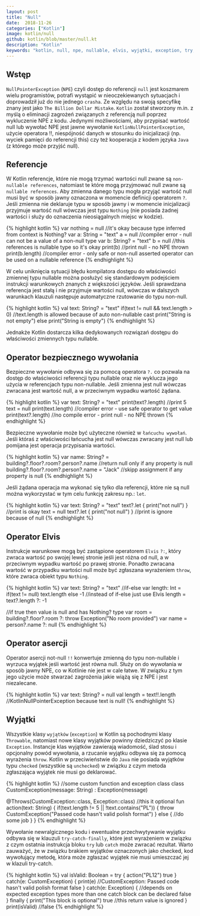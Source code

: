 ```yaml
---
layout: post
title: "Null"
date:  2018-11-26
categories: ["Kotlin"]
image: kotlin/null
github: kotlin/blob/master/null.kt
description: "Kotlin"
keywords: "kotlin, null, npe, nullable, elvis, wyjątki, exception, try, catch, finally, checked, unchked, throwable, android, programowanie, programming"
---
```


## Wstęp
`NullPointerException` (`NPE`) czyli dostęp do referencji `null` jest koszmarem wielu programistów, potrafi wystąpić w nieoczekiewanych sytuacjach i doprowadził już do nie jednego `crasha`. Ze względu na swoją specyfikę znany jest jako `The Billion Dollar Mistake`. `Kotlin` został stworzony m.in. z myślą o eliminacji zagrożeń związanych z referencją null poprzez wykluczenie NPE z kodu. Jedynymi możliwościami, aby przypisać wartość null lub wywołać NPE jest jawne wywołanie `KotlinNullPointerException`, użycie operatora !!, niespójność danych w stosunku do inicjalizacji (np. wyciek pamięci do referencji this) czy też kooperacja z kodem języka `Java` (z którego może przyjść null).

## Referencje
W Kotlin referencje, które nie mogą trzymać wartości null zwane są `non-nullable references`, natomiast te które mogą przyjmować null zwane są `nullable references`. Aby zmienna danego typu mogła przyjąć wartość null musi być w sposób jawny oznaczona w momencie definicji operatorem `?`. Jeśli zmienna nie deklaruje typu w sposób jawny i w momencie inicjalizacji przyjmuje wartość null wówczas jest typu `Nothing` (nie posiada żadnej wartości i służy do oznaczenia nieosiągalnych miejsc w kodzie).

{% highlight kotlin %}
var nothing = null //it's okay because type inferred from context is Nothing?
var a: String = "text"
a = null //compiler error - null can not be a value of a non-null type
var b: String? = "text"
b = null //this references is nullable type so it's okay
print(b) //print null - no NPE thrown
print(b.length) //compiler error - only safe or non-null asserted operator can be used on a nullable reference
{% endhighlight %}

W celu uniknięcia sytuacji błędu kompilatora dostępu do właściwości zmiennej typu nullable można posłużyć się standardowym podejściem instrukcji warunkowych znanych z większości języków. Jeśli sprawdzana referencja jest stałą i nie przyjmuje wartości null, wówczas w dalszych warunkach klauzuli następuje automatyczne rzutowanie do typu non-null.

{% highlight kotlin %}
val text: String? = "text"
if(text != null && text.length > 0) //text.length is allowed because of auto non-nullable cast
    print("String is not empty")
else 
    print("String is empty")
{% endhighlight %}

Jednakże Kotlin dostarcza kilka dedykowanych rozwiązań dostępu do właściwości zmiennych typu nullable.

## Operator bezpiecznego wywołania
Bezpieczne wywołanie odbywa się za pomocą operatora `?.` co pozwala na dostęp do właściwości referencji typu nullable oraz nie wyklucza jego użycia w referencjach typu non-nullable. Jeśli zmienna jest null wówczas zwracana jest wartość null, a w przeciwnym wypadku wartość żądana.

{% highlight kotlin %}
var text: String? = "text"
print(text?.length) //print 5
text = null
print(text.length) //compiler error - use safe operator to get value
print(text?.length) //no compile error - print null - no NPE thrown
{% endhighlight %}

Bezpieczne wywołanie może być użyteczne również w `łańcuchu wywołań`. Jeśli któraś z właściwości łańcucha jest null wówczas zwracany jest null lub pomijana jest operacja przypisania wartości.

{% highlight kotlin %}
var name: String? = building?.floor?.room?.person?.name //return null only if any property is null
building?.floor?.room?.person?.name = "Jack" //skipp assignment if any property is null
{% endhighlight %}

Jeśli żądana operacja ma wykonać się tylko dla referencji, które nie są null można wykorzystać w tym celu funkcję zakresu np.: `let`.

{% highlight kotlin %}
var text: String? = "text"
text?.let { print("not null") } //print is okay
text = null 
text?.let { print("not null") } //print is ignore because of null
{% endhighlight %}

## Operator Elvis
Instrukcje warunkowe mogą być zastąpione operatorem `Elvis` `?:`, który zwraca wartość po swojej lewej stronie jeśli jest różna od null, a w przeciwnym wypadku wartość po prawej stronie. Ponadto zwracana wartość w przypadku wartości null może być zgłaszana wyrażeniem `throw`, które zwraca obiekt typu `Nothing`.

{% highlight kotlin %}
var text: String? = "text"
//if-else
var length: Int = if(text != null) text.length else -1
//instead of if-else just use Elvis
length = text?.length ?: -1

//if true then value is null and has Nothing? type
var room = building?.floor?.room ?: throw Exception("No room provided")
var name = person?.name ?: null 
{% endhighlight %}

## Operator asercji
Operator asercji not-null `!!` konwertuje zmienną do typu non-nullable i wyrzuca wyjątek jeśli wartość jest równa null. Służy on do wywołania w sposób jawny NPE, co w Kotlinie nie jest w cale łatwe. W związku z tym jego użycie może stwarzać zagrożenia jakie wiążą się z NPE i jest niezalecane.

{% highlight kotlin %}
var text: String? = null
val length = text!!.length //KotlinNullPointerException because text is null!
{% endhighlight %}

## Wyjątki
Wszystkie klasy `wyjątków` (`exception`) w Kotlin są pochodnymi klasy `Throwable`, natomiast nowe klasy wyjątków powinny dziedziczyć po klasie `Exception`. Instancje klas wyjątków zawierają wiadomość, ślad stosu i opcjonalny powód wywołania, a rzucanie wyjątku odbywa się za pomocą wyrażenia `throw`. Kotlin w przeciwieństwie do `Java` nie posiada wyjątków typu `checked` (wszystkie są `unchecked`) w związku z czym metoda zgłaszająca wyjątek nie musi go deklarować.

{% highlight kotlin %}
//some custom function and exception class
class CustomException(message: String) : Exception(message)

@Throws(CustomException::class, Exception::class) //this it optional
fun action(text: String) {
    if(text.length != 5 || !text.contains("PL")) { 
        throw CustomException("Passed code hasn't valid polish format")
    }
    else {
        //do some job
    }
}
{% endhighlight %}

Wywołanie newralgicznego kodu i ewentualne przechwytywanie wyjątku odbywa się w klauzuli `try-catch-finally`, które jest wyrażeniem w związku z czym ostatnia instrukcja bloku `try` lub `catch` może zwracać rezultat. Warto zauważyć, że w związku brakiem wyjątków oznaczonych jako checked, kod wywołujący metodę, która może zgłaszać wyjątek nie musi umieszczać jej w klazuli try-catch.

{% highlight kotlin %}
val isValid: Boolean = try {
    action("PL12")
    true
}
catch(e: CustomException) {
    print(e) //CustomException: Passed code hasn't valid polish format
    false
}
catch(e: Exception) { 
    //depends on expected exception types more than one catch block can be declared
    false
}
finally {
    print("This block is optional")
    true //this return value is ignored
}
print(isValid) //false
{% endhighlight %}
